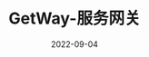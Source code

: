 ---
title: GetWay-服务网关
date: 2022-09-04
tags:
 - GetWay
categories:
 - SpringCloud
publish: false
---